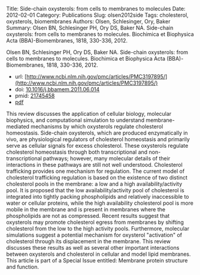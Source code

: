 Title: Side-chain oxysterols: from cells to membranes to molecules
Date: 2012-02-01
Category: Publications
Slug: olsen2012side
Tags: cholesterol, oxysterols, biomembranes
Authors: Olsen, Schlesinger, Ory, Baker
Summary: Olsen BN, Schlesinger PH, Ory DS, Baker NA. Side-chain oxysterols: from cells to membranes to molecules. Biochimica et Biophysica Acta (BBA)-Biomembranes, 1818, 330-336, 2012. 

Olsen BN, Schlesinger PH, Ory DS, Baker NA. Side-chain oxysterols: from cells to membranes to molecules. Biochimica et Biophysica Acta (BBA)-Biomembranes, 1818, 330-336, 2012. 

* url: [http://www.ncbi.nlm.nih.gov/pmc/articles/PMC3197895/](http://www.ncbi.nlm.nih.gov/pmc/articles/PMC3197895/)
* doi: [10.1016/j.bbamem.2011.06.014](http://dx.doi.org/10.1016/j.bbamem.2011.06.014)
* pmid: [21745458](http://www.ncbi.nlm.nih.gov/pubmed/21745458)
* [pdf](http://sobolevnrm.github.io/papers/olsen2012side.pdf)

This review discusses the application of cellular biology, molecular biophysics, and computational simulation to understand membrane-mediated mechanisms by which oxysterols regulate cholesterol homeostasis. Side-chain oxysterols, which are produced enzymatically in vivo, are physiological regulators of cholesterol homeostasis and primarily serve as cellular signals for excess cholesterol. These oxysterols regulate cholesterol homeostasis through both transcriptional and non-transcriptional pathways; however, many molecular details of their interactions in these pathways are still not well understood. Cholesterol trafficking provides one mechanism for regulation. The current model of cholesterol trafficking regulation is based on the existence of two distinct cholesterol pools in the membrane: a low and a high availability/activity pool. It is proposed that the low availability/activity pool of cholesterol is integrated into tightly packing phospholipids and relatively inaccessible to water or cellular proteins, while the high availability cholesterol pool is more mobile in the membrane and is present in membranes where the phospholipids are not as compressed. Recent results suggest that oxysterols may promote cholesterol egress from membranes by shifting cholesterol from the low to the high activity pools. Furthermore, molecular simulations suggest a potential mechanism for oxysterol "activation" of cholesterol through its displacement in the membrane. This review discusses these results as well as several other important interactions between oxysterols and cholesterol in cellular and model lipid membranes. This article is part of a Special Issue entitled: Membrane protein structure and function.
